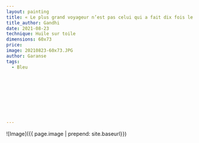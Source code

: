 ```yaml
---
layout: painting
title: « Le plus grand voyageur n’est pas celui qui a fait dix fois le tour du monde, mais celui qui a fait une seule fois le tour de lui-même. »                     
title_author: Gandhi                                            
date: 2021-08-23
technique: Huile sur toile 
dimensions: 60x73
price: 
image: 20210823-60x73.JPG
author: Garanse
tags:
  - Bleu
  
  
  
  
  
  
  
  
  
---
```

![Image]({{ page.image | prepend: site.baseurl}})

